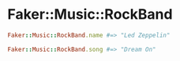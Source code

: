 # Faker::Music::RockBand

```ruby
Faker::Music::RockBand.name #=> "Led Zeppelin"

Faker::Music::RockBand.song #=> "Dream On"
```
